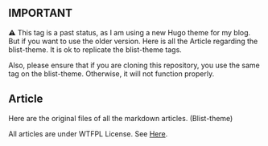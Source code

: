 ## IMPORTANT

⚠️  This tag is a past status, as I am using a new Hugo theme for my blog. But if you want to use the older version. Here is all the Article regarding the blist-theme. It is ok to replicate the blist-theme tags.

Also, please ensure that if you are cloning this repository, you use the same tag on the blist-theme. Otherwise, it will not function properly.

## Article

Here are the original files of all the markdown articles. (Blist-theme)

All articles are under WTFPL License. See [Here](./LICENSE.md).
